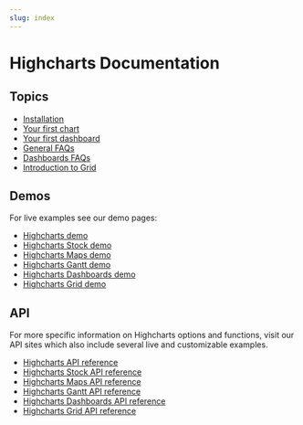 ```yaml
---
slug: index
---
```


# Highcharts Documentation

Topics
------

*   [Installation](https://www.highcharts.com/docs/getting-started/installation)
*   [Your first chart](https://www.highcharts.com/docs/getting-started/your-first-chart)
*   [Your first dashboard](https://www.highcharts.com/docs/dashboards/your-first-dashboard)
*   [General FAQs](https://www.highcharts.com/docs/getting-started/frequently-asked-questions)
*   [Dashboards FAQs](https://www.highcharts.com/docs/dashboards/frequently-asked-questions)
*   [Introduction to Grid](https://www.highcharts.com/docs/grid/general)


Demos
----

For live examples see our demo pages:

*   [Highcharts demo](https://www.highcharts.com/demo#highcharts-demo-line-charts)
*   [Highcharts Stock demo](https://www.highcharts.com/demo/stock#highcharts-stock-demo-general)
*   [Highcharts Maps demo](https://www.highcharts.com/demo/maps#highcharts-maps-demo-general)
*   [Highcharts Gantt demo](https://www.highcharts.com/demo/gantt#highcharts-gantt-demo-highcharts-gantt)
*   [Highcharts Dashboards demo](https://www.highcharts.com/demo/dashboards#highcharts-dashboards-demo-general)
*   [Highcharts Grid demo](https://www.highcharts.com/demo#highcharts-grid-demo-general)


API
---

For more specific information on Highcharts options and functions, visit our API sites which also include several live and customizable examples.

*   [Highcharts API reference](https://api.highcharts.com/highcharts)
*   [Highcharts Stock API reference](https://api.highcharts.com/highstock)
*   [Highcharts Maps API reference](https://api.highcharts.com/highmaps)
*   [Highcharts Gantt API reference](https://api.highcharts.com/gantt)
*   [Highcharts Dashboards API reference](https://api.highcharts.com/dashboards)
*   [Highcharts Grid API reference](https://api.highcharts.com/grid/)

